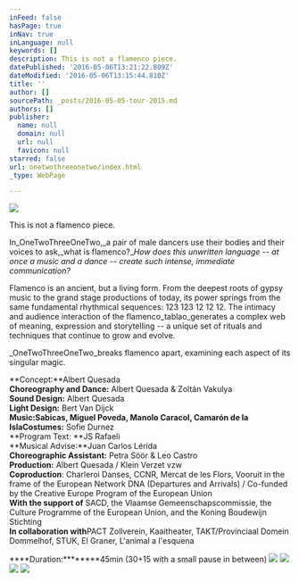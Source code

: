 ```yaml
---
inFeed: false
hasPage: true
inNav: true
inLanguage: null
keywords: []
description: This is not a flamenco piece.
datePublished: '2016-05-06T13:21:22.809Z'
dateModified: '2016-05-06T13:15:44.810Z'
title: ''
author: []
sourcePath: _posts/2016-05-05-tour-2015.md
authors: []
publisher:
  name: null
  domain: null
  url: null
  favicon: null
starred: false
url: onetwothreeonetwo/index.html
_type: WebPage

---
```

![](https://the-grid-user-content.s3-us-west-2.amazonaws.com/f39ed9ea-1f50-4d8f-9722-5cd6d3a86a7c.jpg)

This is not a flamenco piece.

In_OneTwoThreeOneTwo,_a pair of male dancers use their bodies and their voices to ask,_what is flamenco?__How does this unwritten language -- at once a music and a dance -- create such intense, immediate communication?_

Flamenco is an ancient, but a living form. From the deepest roots of gypsy music to the grand stage productions of today, its power springs from the same fundamental rhythmical sequences: 1​2​3 12​3 1​2​ 1​2​ 1​2\. The intimacy and audience interaction of the flamenco_tablao_generates a complex web of meaning, expression and storytelling -- a unique set of rituals and techniques that continue to grow and evolve.

_OneTwoThreeOneTwo_breaks flamenco apart, examining each aspect of its singular magic.

**Concept:**Albert Quesada  
**Choreography and Dance:** Albert Quesada & Zoltán Vakulya  
**Sound Design:** Albert Quesada  
**Light Design:** Bert Van Dijck  
**Music:**Sabicas, Miguel Poveda, Manolo Caracol, Camarón de la Isla**Costumes:** Sofie Durnez  
**Program Text: **JS Rafaeli  
**Musical Advise:**Juan Carlos Lérida  
**Choreographic Assistant:** Petra Söör & Leo Castro  
**Production:** Albert Quesada / Klein Verzet vzw  
**Coproduction**: Charleroi Danses, CCNR, Mercat de les Flors, Vooruit in the frame of the European Network DNA (Departures and Arrivals) / Co-funded by the Creative Europe Program of the European Union  
**With the support of** SACD, the Vlaamse Gemeenschapscommissie, the Culture Programme of the European Union, and the Koning Boudewijn Stichting  
**In collaboration with**PACT Zollverein, Kaaitheater, TAKT/Provinciaal Domein Dommelhof, STUK, El Graner, L'animal a l'esquena

****Duration:********45min (30+15 with a small pause in between)
![](https://the-grid-user-content.s3-us-west-2.amazonaws.com/3edabb64-e4c7-4207-9075-f47e5af35f79.jpg)
![](https://the-grid-user-content.s3-us-west-2.amazonaws.com/c4e279dd-52d6-4fb7-9447-661a3fca8e61.jpg)
![](https://the-grid-user-content.s3-us-west-2.amazonaws.com/24ffd4f6-df15-4e9e-8ea7-03a7b1c47a28.jpg)
![](https://the-grid-user-content.s3-us-west-2.amazonaws.com/897ec30d-680a-4e9f-ac54-489b0f403e6d.jpg)